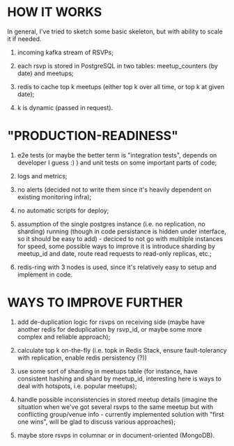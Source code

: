 # HOW IT WORKS

In general, I've tried to sketch some basic skeleton, but with ability to scale it if needed.

1. incoming kafka stream of RSVPs;

2. each rsvp is stored in PostgreSQL in two tables: meetup_counters (by date) and meetups;

3. redis to cache top k meetups (either top k over all time, or top k at given date);

4. k is dynamic (passed in request).


# "PRODUCTION-READINESS"

1. e2e tests (or maybe the better term is "integration tests", depends on developer I guess :) ) and unit tests on some important parts of code;

2. logs and metrics;

3. no alerts (decided not to write them since it's heavily dependent on existing monitoring infra);

4. no automatic scripts for deploy;

5. assumption of the single postgres instance (i.e. no replication, no sharding) running (though in code persistance is hidden under interface, so it should be easy to add) - deciced to not go with multilple instances for speed, some possible ways to improve it is introduce sharding by meetup_id and date, route read requests to read-only replicas, etc.;

6. redis-ring with 3 nodes is used, since it's relatively easy to setup and implement in code.


# WAYS TO IMPROVE FURTHER

1. add de-duplication logic for rsvps on receiving side (maybe have another redis for deduplication by rsvp_id, or maybe some more complex and reliable approach);

2. calculate top k on-the-fly (i.e. topk in Redis Stack, ensure fault-tolerancy with replication, enable redis persistency (?))

3. use some sort of sharding in meetups table (for instance, have consistent hashing and shard by meetup_id, interesting here is ways to deal with hotspots, i.e. popular meetups);

4. handle possible inconsistencies in stored meetup details (imagine the situation when we've got several rsvps to the same meetup but with conflicting group/venue info - currently implemented solution with "first one wins", will be glad to discuss various approaches);

4. maybe store rsvps in columnar or in document-oriented (MongoDB).
